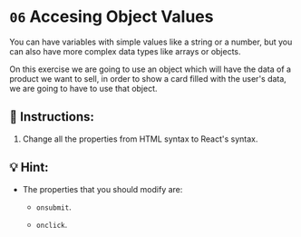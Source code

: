 # `06` Accesing Object Values

You can have variables with simple values like a string or a number, but you can also have more complex data types like arrays or objects.

On this exercise we are going to use an object which will have the data of a product we want to sell, in order to show a card filled with the user's data, we are going to have to use that object.

## 📝 Instructions:

1. Change all the properties from HTML syntax to React's syntax.

## 💡 Hint:

+ The properties that you should modify are:

    + `onsubmit`.

    + `onclick`.